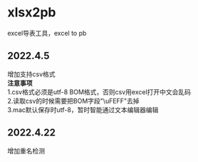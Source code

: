 # xlsx2pb
excel导表工具，excel to pb

2022.4.5
--------
增加支持csv格式  
**注意事项**  
1.csv格式必须是utf-8 BOM格式，否则csv用excel打开中文会乱码  
2.读取csv的时候需要把BOM字段"\uFEFF"去掉  
3.mac默认保存时utf-8，暂时智能通过文本编辑器编辑

2022.4.22
---------
增加重名检测
